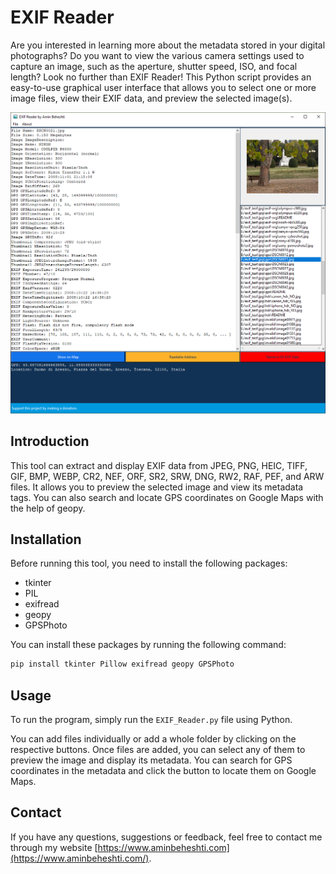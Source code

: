 

# EXIF Reader

Are you interested in learning more about the metadata stored in your digital photographs? Do you want to view the various camera settings used to capture an image, such as the aperture, shutter speed, ISO, and focal length? Look no further than EXIF Reader! This Python script provides an easy-to-use graphical user interface that allows you to select one or more image files, view their EXIF data, and preview the selected image(s).

![enter image description here](https://github.com/abport/EXIF_Reader/blob/main/exif_reader_amin_beheshti.png)

## Introduction

This tool can extract and display EXIF data from JPEG, PNG, HEIC, TIFF, GIF, BMP, WEBP, CR2, NEF, ORF, SR2, SRW, DNG, RW2, RAF, PEF, and ARW files. It allows you to preview the selected image and view its metadata tags. You can also search and locate GPS coordinates on Google Maps with the help of geopy.

## Installation

Before running this tool, you need to install the following packages:

-   tkinter
-   PIL
-   exifread
-   geopy
-   GPSPhoto

You can install these packages by running the following command:

```python
pip install tkinter Pillow exifread geopy GPSPhoto
``` 

## Usage

To run the program, simply run the `EXIF_Reader.py` file using Python.

You can add files individually or add a whole folder by clicking on the respective buttons. Once files are added, you can select any of them to preview the image and display its metadata. You can search for GPS coordinates in the metadata and click the button to locate them on Google Maps.

## Contact

If you have any questions, suggestions or feedback, feel free to contact me through my website [https://www.aminbeheshti.com](https://www.aminbeheshti.com/).
